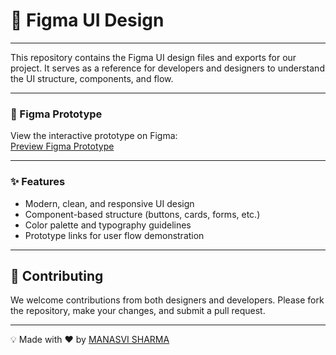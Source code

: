 <h1>📱 Figma UI Design</h1>

<hr/>

<p>This repository contains the Figma UI design files and exports for our project. It serves as a reference for developers and designers to understand the UI structure, components, and flow.</p>

<hr/>

<h3>🔗 Figma Prototype</h3>
  <p>View the interactive prototype on Figma:<br/>
    <a href="https://www.figma.com/proto/8zD0OnPw3EpeEzol2Fe6H5/Untitled?page-id=27%3A2&node-id=31-132&p=f&viewport=128%2C192%2C0.07&t=ozzMBrLg5ihVvbSg-1&scaling=scale-down&content-scaling=fixed&starting-point-node-id=30%3A3">Preview Figma Prototype</a>
  </p>
  
<hr/>

<h3>✨ Features</h3>
  <ul>
    <li>Modern, clean, and responsive UI design</li>
    <li>Component-based structure (buttons, cards, forms, etc.)</li>
    <li>Color palette and typography guidelines</li>
    <li>Prototype links for user flow demonstration</li>
  </ul>

<hr/>
  
  <h2>🤝 Contributing</h2>
  <p>We welcome contributions from both designers and developers. Please fork the repository, make your changes, and submit a pull request.</p>
  
  <hr/>
  <p>💡 Made with ❤️ by <a href="https://github.com/Manasvi-644" target="_blank">MANASVI SHARMA</a></p>
